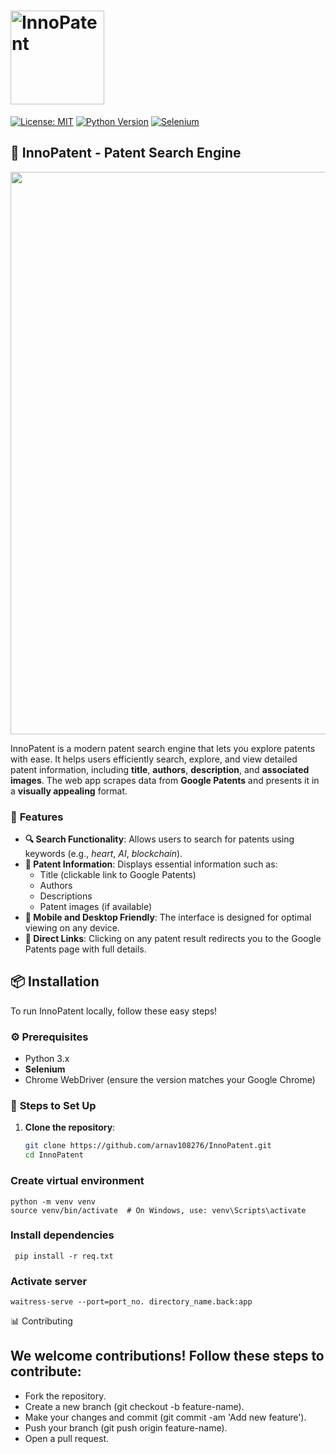 # <img src="https://img.shields.io/badge/InnoPatent-%23FF6347.svg" alt="InnoPatent" width="150"/>

[![License: MIT](https://img.shields.io/badge/License-MIT-blue.svg)](https://opensource.org/licenses/MIT)
[![Python Version](https://img.shields.io/badge/python-3.x-blue.svg)](https://www.python.org)
[![Selenium](https://img.shields.io/badge/Selenium-%23ff9e00.svg)](https://www.selenium.dev/)

## :rocket: **InnoPatent - Patent Search Engine**
<img src="https://github.com/Anmol-Baranwal/Cool-GIFs-For-GitHub/assets/74038190/72903324-cf57-4e90-80a6-ed3c9734e0ed" width="900">


InnoPatent is a modern patent search engine that lets you explore patents with ease. It helps users efficiently search, explore, and view detailed patent information, including **title**, **authors**, **description**, and **associated images**. The web app scrapes data from **Google Patents** and presents it in a **visually appealing** format.

### :telescope: **Features**

- **🔍 Search Functionality**: Allows users to search for patents using keywords (e.g., *heart*, *AI*, *blockchain*).
- **📃 Patent Information**: Displays essential information such as:
  - Title (clickable link to Google Patents)
  - Authors
  - Descriptions
  - Patent images (if available)
- **📱 Mobile and Desktop Friendly**: The interface is designed for optimal viewing on any device.
- **🔗 Direct Links**: Clicking on any patent result redirects you to the Google Patents page with full details.

## :package: **Installation**

To run InnoPatent locally, follow these easy steps!

### :gear: **Prerequisites**

- Python 3.x
- **Selenium**
- Chrome WebDriver (ensure the version matches your Google Chrome)

### :bookmark_tabs: **Steps to Set Up**

1. **Clone the repository**:

   ```bash
   git clone https://github.com/arnav108276/InnoPatent.git
   cd InnoPatent
  ### Create virtual environment
  
    python -m venv venv
    source venv/bin/activate  # On Windows, use: venv\Scripts\activate
### Install dependencies

     pip install -r req.txt

  ### Activate server

    waitress-serve --port=port_no. directory_name.back:app
:bar_chart: Contributing
##  We welcome contributions! Follow these steps to contribute:

- Fork the repository.
- Create a new branch (git checkout -b feature-name).
- Make your changes and commit (git commit -am 'Add new feature').
- Push your branch (git push origin feature-name).
- Open a pull request.
